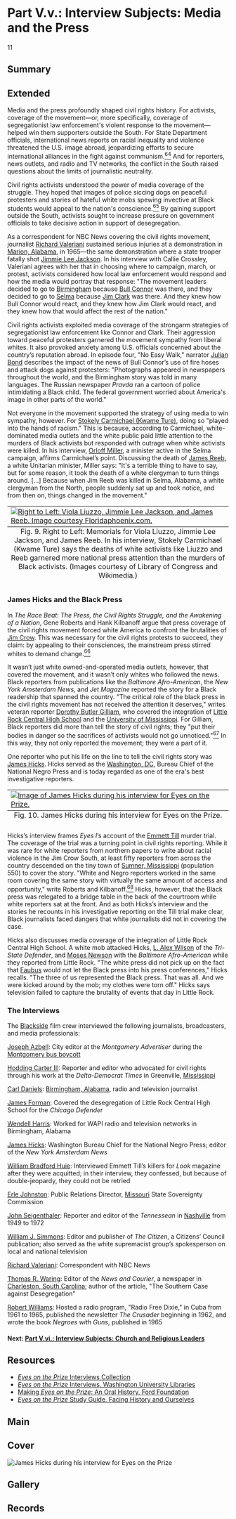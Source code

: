 # Part V.v.: Interview Subjects: Media and the Press

11

## Summary

## Extended

Media and the press profoundly shaped civil rights history. For activists, coverage of the movement—or, more specifically, coverage of segregationist law enforcement's violent response to the movement—helped win them supporters outside the South. For State Department officials, international news reports on racial inequality and violence threatened the U.S. image abroad, jeopardizing efforts to secure international alliances in the fight against communism.[<sup>64</sup>](/exhibits/eotp/notes#64) And for reporters, news outlets, and radio and TV networks, the conflict in the South raised questions about the limits of journalistic neutrality.

Civil rights activists understood the power of media coverage of the struggle. They hoped that images of police siccing dogs on peaceful protesters and stories of hateful white mobs spewing invective at Black students would appeal to the nation's conscience.[<sup>65</sup>](/exhibits/eotp/notes#65) By gaining support outside the South, activists sought to increase pressure on government officials to take decisive action in support of desegregation. 

As a correspondent for NBC News covering the civil rights movement, journalist [Richard Valeriani](https://americanarchive.org/catalog/cpb-aacip_151-gx44q7rb3c) sustained serious injuries at a demonstration in [Marion, Alabama](https://www.npr.org/2015/03/03/390484909/marion-ala-remembers-death-that-sparked-1965-selma-marches), in 1965—the same demonstration where a state trooper fatally shot [Jimmie Lee Jackson](https://kinginstitute.stanford.edu/encyclopedia/jackson-jimmie-lee). In his interview with Callie Crossley, Valeriani agrees with her that in choosing where to campaign, march, or protest, activists considered how local law enforcement would respond and how the media would portray that response: "The movement leaders decided to go to [Birmingham](https://civilrightstrail.com/destination/birmingham/) because [Bull Connor](https://kinginstitute.stanford.edu/encyclopedia/connor-theophilus-eugene-bull) was there, and they decided to go to [Selma](https://civilrightstrail.com/destination/selma/) because [Jim Clark](https://americanarchive.org/catalog/cpb-aacip_151-q814m92882) was there. And they knew how Bull Connor would react, and they knew how Jim Clark would react, and they knew how that would affect the rest of the nation."

Civil rights activists exploited media coverage of the strongarm strategies of segregationist law enforcement like Connor and Clark. Their aggression toward peaceful protesters garnered the movement sympathy from liberal whites. It also provoked anxiety among U.S. officials concerned about the country’s reputation abroad. In episode four, "No Easy Walk," narrator [Julian Bond](/2-making-television-history#JulianBond) describes the impact of the news of Bull Connor’s use of fire hoses and attack dogs against protesters: "Photographs appeared in newspapers throughout the world, and the Birmingham story was told in many languages. The Russian newspaper *Pravda* ran a cartoon of police intimidating a Black child. The federal government worried about America's image in other parts of the world." 

Not everyone in the movement supported the strategy of using media to win sympathy, however. For [Stokely Carmichael (Kwame Ture)](https://americanarchive.org/catalog/cpb-aacip_151-7659c6sr1g), doing so "played into the hands of racism." This is because, according to Carmichael, white-dominated media outlets and the white public paid little attention to the murders of Black activists but responded with outrage when white activists were killed. In his interview, [Orloff Miller](https://americanarchive.org/catalog/cpb-aacip-151-qz22b8wb7q), a minister active in the Selma campaign, affirms Carmichael’s point. Discussing the death of [James Reeb](https://kinginstitute.stanford.edu/encyclopedia/reeb-james), a white Unitarian minister, Miller says: "It's a terrible thing to have to say, but for some reason, it took the death of a white clergyman to turn things around. […] Because when Jim Reeb was killed in Selma, Alabama, a white clergyman from the North, people suddenly sat up and took notice, and from then on, things changed in the movement."

<table class="exhibit-image">
  <caption align="bottom" class="exhibit-caption">Fig. 9. <span style="font-style: normal;">Right to Left</span>: Memorials for Viola Liuzzo, Jimmie Lee Jackson, and James Reeb. In his interview, Stokely Carmichael (Kwame Ture) says the deaths of white activists like Liuzzo and Reeb garnered more national press attention than the murders of Black activists. (Images courtesy of Library of Congress and Wikimedia.)</caption>
<tr><td><a href="https://s3.amazonaws.com/americanarchive.org/exhibits/Liuzzo_jackson_reeb_memorials.png" target="_blank"><img src="https://s3.amazonaws.com/americanarchive.org/exhibits/Liuzzo_jackson_reeb_memorials.png" class="big-image" alt="Right to Left: Viola Liuzzo, Jimmie Lee Jackson, and James Reeb. Image courtesy Floridaphoenix.com."/></a></td></tr>
</table>

### James Hicks and the Black Press 

In *The Race Beat: The Press, the Civil Rights Struggle, and the Awakening of a Nation*, Gene Roberts and Hank Kilbanoff argue that press coverage of the civil rights movement forced white America to confront the brutalities of [Jim Crow](https://www.pbs.org/wgbh/americanexperience/features/freedom-riders-jim-crow-laws/). This was necessary for the civil rights protests to succeed, they claim: by appealing to their consciences, the mainstream press stirred whites to demand change.[<sup>66</sup>](/exhibits/eotp/notes#66)  

It wasn’t just white owned-and-operated media outlets, however, that covered the movement, and it wasn’t only whites who followed the news. Black reporters from publications like the *Baltimore Afro-American*, the *New York Amsterdam News,* and *Jet Magazine* reported the story for a Black readership that spanned the country. "The critical role of the black press in the civil rights movement has not received the attention it deserves," writes veteran reporter [Dorothy Butler Gilliam](https://www.nbcnews.com/think/opinion/critical-role-black-press-civil-rights-movement-has-not-received-ncna859701), who covered the integration of [Little Rock Central High School](https://civilrightstrail.com/attraction/little-rock-central-high-school-national-historic-site/) and the [University of Mississippi](https://civilrightstrail.com/attraction/lyceum-the-circle-historic-district-university-of-mississippi/). For Gilliam, Black reporters did more than tell the story of civil rights; they "put their bodies in danger so the sacrifices of activists would not go unnoticed."[<sup>67</sup>](/exhibits/eotp/notes#67) In this way, they not only reported the movement; they were a part of it. 

One reporter who put his life on the line to tell the civil rights story was [James Hicks](https://americanarchive.org/catalog/cpb-aacip_151-9w08w38t9n). Hicks served as the [Washington, DC](https://civilrightstrail.com/state/district-of-columbia/), Bureau Chief of the National Negro Press and is today regarded as one of the era's best investigative reporters.

<table class="exhibit-big-image">
<caption align="bottom" class="exhibit-caption">Fig. 10. James Hicks during his interview for <span style="font-style: normal;">Eyes on the Prize</span>.</caption>
<tr><td><a href="https://s3.amazonaws.com/americanarchive.org/exhibits/JamesHicks.png" target="_blank"><img src="https://s3.amazonaws.com/americanarchive.org/exhibits/JamesHicks.png" class="big-image" alt="Image of James Hicks during his interview for Eyes on the Prize."/></a></td></tr>
</table>

Hicks’s interview frames *Eyes I*’s account of the [Emmett Till](https://www.pbs.org/wgbh/americanexperience/features/till-timeline/) murder trial. The coverage of the trial was a turning point in civil rights reporting. While it was rare for white reporters from northern papers to write about racial violence in the Jim Crow South, at least fifty reporters from across the country descended on the tiny town of [Sumner, Mississippi](https://civilrightstrail.com/destination/sumner/) (population 550) to cover the story. "White and Negro reporters worked in the same room covering the same story with virtually the same amount of access and opportunity," write Roberts and Kilbanoff.[<sup>68</sup>](/exhibits/eotp/notes#68) Hicks, however, that the Black press was relegated to a bridge table in the back of the courtroom while white reporters sat at the front. And as both Hicks’s interview and the stories he recounts in his investigative reporting on the Till trial make clear, Black journalists faced dangers that white journalists did not in covering the case. 

Hicks also discusses media coverage of the integration of Little Rock Central High School. A white mob attacked Hicks, [L. Alex Wilson](https://www.lowellmilkencenter.org/programs/projects/view/we-are-newspapermen/hero) of the *Tri-State Defender*, and [Moses Newson](https://investigatingpower.org/moses-newson/) with the *Baltimore Afro-American* while they reported from Little Rock. "The white press did not pick up on the fact that [Faubus](https://americanarchive.org/catalog/cpb-aacip_151-0k26970k16) would not let the Black press into his press conferences," Hicks recalls. "The three of us represented the Black press. That was all. And we were kicked around by the mob; my clothes were torn off." Hicks says television failed to capture the brutality of events that day in Little Rock.

### The Interviews

The [Blackside](/2-making-television-history#Blackside) film crew interviewed the following journalists, broadcasters, and media professionals:

[Joseph Azbell](https://americanarchive.org/catalog/cpb-aacip_151-4t6f18t34w): City editor at the *Montgomery Advertiser* during the [Montgomery bus boycott](https://kinginstitute.stanford.edu/liberation-curriculum/create-your-own-classroom-activity/montgomery-bus-boycott)

[Hodding Carter III](https://americanarchive.org/catalog/cpb-aacip_151-3j3902041k): Reporter and editor who advocated for civil rights through his work at the *Delta-Democrat Times* in Greenville, [Mississippi](https://civilrightstrail.com/state/mississippi/)

[Carl Daniels](https://americanarchive.org/catalog/cpb-aacip_151-696zw19c34): [Birmingham, Alabama](https://civilrightstrail.com/destination/birmingham/), radio and television journalist

[James Forman](https://americanarchive.org/catalog/cpb-aacip_151-r20rr1qh04): Covered the desegregation of Little Rock Central High School for the *Chicago Defender*

[Wendell Harris](https://americanarchive.org/catalog/cpb-aacip_151-q23qv3d016): Worked for WAPI radio and television networks in Birmingham, Alabama

[James Hicks](https://americanarchive.org/catalog/cpb-aacip_151-9w08w38t9n): Washington Bureau Chief for the National Negro Press; editor of the *New York Amsterdam News*

[William Bradford Huie](https://americanarchive.org/catalog/cpb-aacip-151-2b8v98094z): Interviewed Emmett Till’s killers for *Look* magazine after they were acquitted; in their interview, they confessed, but because of double-jeopardy, they could not be retried 

[Erle Johnston](https://americanarchive.org/catalog/cpb-aacip_151-sx6445jc50): Public Relations Director, [Missouri](https://civilrightstrail.com/state/missouri/) State Sovereignty Commission

[John Seigenthaler](https://americanarchive.org/catalog/cpb-aacip_151-h707w68144): Reporter and editor of the *Tennessean* in [Nashville](https://civilrightstrail.com/destination/nashville/) from 1949 to 1972

[William J. Simmons](https://americanarchive.org/catalog/cpb-aacip_151-vh5cc0vs90): Editor and publisher of *The Citizen*, a Citizens’ Council publication; also served as the white supremacist group’s spokesperson on local and national television 

[Richard Valeriani](https://americanarchive.org/catalog/cpb-aacip_151-gx44q7rb3c): Correspondent with NBC News

[Thomas R. Waring](https://americanarchive.org/catalog/cpb-aacip_151-k35m902w9s): Editor of the *News and Courier*, a newspaper in [Charleston, South Carolina](https://civilrightstrail.com/destination/charleston/); author of the article, "The Southern Case against Desegregation"

[Robert Williams](https://americanarchive.org/catalog/cpb-aacip_151-5t3fx74m3w): Hosted a radio program, "Radio Free Dixie," in Cuba from 1961 to 1965, published the newsletter *The Crusader* beginning in 1962, and wrote the book *Negroes with Guns*, published in 1965


#### Next: [Part V.vi.: Interview Subjects: Church and Religious Leaders](/exhibits/eotp/5-6-religious-leaders)

## Resources

- [*Eyes on the Prize* Interviews Collection](https://americanarchive.org/special_collections/eotp-i-interviews)
- [*Eyes on the Prize* Interviews, Washington University Libraries](http://digital.wustl.edu/eyesontheprize/)
- [Making *Eyes on the Prize*: An Oral History, Ford Foundation](https://www.fordfoundation.org/just-matters/ford-forum/making-eyes-on-the-prize-an-oral-history/)
- [*Eyes on the Prize* Study Guide, Facing History and Ourselves](https://www.facinghistory.org/books-borrowing/eyes-prize-americas-civil-rights-movement)

## Main

## Cover
  <img title="Cover Image" alt="James Hicks during his interview for Eyes on the Prize" src="https://s3.amazonaws.com/americanarchive.org/exhibits/James_Hicks.jpg">

## Gallery

## Records
